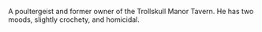 A poultergeist and former owner of the Trollskull Manor Tavern. He has two moods, slightly crochety, and homicidal.
